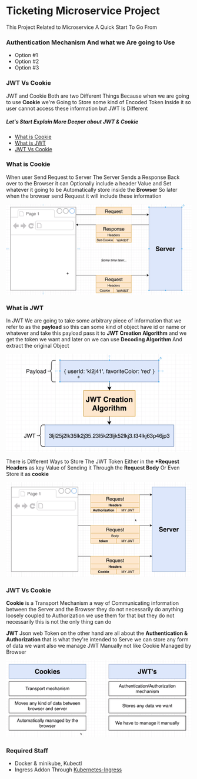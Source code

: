 # Ticketing Microservice Project

This Project Related to Microservice A Quick Start To Go From

### Authentication Mechanism And what we Are going to Use

- Option #1
- Option #2
- Option #3

### JWT Vs Cookie

JWT and Cookie Both are two Different Things Because when we are going to use
**Cookie** we're Going to Store some kind of Encoded Token Inside it so user
cannot access these information but JWT Is Different

##### Let's Start Explain More Deeper about JWT & Cookie

<!--ts-->

- [What is Cookie](#what-is-cookie)
- [What is JWT](#what-is-jwt)
- [JWT Vs Cookie](#jwt-vs-cookie)
<!--te-->

### What is Cookie

When user Send Request to Server The Server Sends a Response Back over to the Browser it can Optionally include a header Value and Set whatever it going to be Automatically store inside the **Browser** So later when the browser send Request it will include these information

![Cookie Mechanism](public/Cookie.png)

### What is JWT

In JWT We are going to take some arbitrary piece of information that we refer to as the **payload** so this can some kind of object have id or name or whatever and
take this payload pass it to **JWT Creation Algorithm** and we get the token we want
and later on we can use **Decoding Algorithm** And extract the original Object

![JWT Mechanism](public/JWT.png)

There is Different Ways to Store The JWT Token Either in the **\*Request Headers** as key Value of Sending it Through the **Request Body** Or Even Store it as **cookie**

![JWT Storing Mechanism](public/JWTStoreWays.png)

### JWT Vs Cookie

**Cookie** is a Transport Mechanism a way of Communicating information between the Server and the Browser they do not necessarily do anything loosely coupled to Authorization we use them for that but they do not necessarily this is not the only thing can do <br/>

**JWT**
Json web Token on the other hand are all about the **Authentication & Authorization** that is what they're intended to Serve we can store any form of data we want also we manage JWT Manually not like Cookie Managed by Browser

![JWT Storing Mechanism](public/JWTvsCookie.png)

### Required Staff

- Docker & minikube, Kubectl
- Ingress Addon Through [Kubernetes-Ingress](https://kubernetes.github.io/ingress-nginx/deploy)

